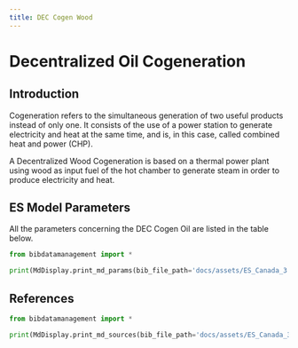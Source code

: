 ```yaml
---
title: DEC Cogen Wood
---
```


# Decentralized Oil Cogeneration

## Introduction

Cogeneration refers to the simultaneous generation of two useful
products instead of only one. It consists of the use of a power station
to generate electricity and heat at the same time, and is, in this case, called combined heat and power (CHP).

A Decentralized Wood
Cogeneration is based on a thermal power plant using wood as
input fuel of the hot chamber to generate steam in order to produce
electricity and heat.

## ES Model Parameters

All the parameters concerning the DEC Cogen Oil are listed in the table
below.

```python exec="on"
from bibdatamanagement import *

print(MdDisplay.print_md_params(bib_file_path='docs/assets/ES_Canada_3.bib',filter_entry='DEC_COGEN_WOOD'))
```

## References

```python exec="on"
from bibdatamanagement import *

print(MdDisplay.print_md_sources(bib_file_path='docs/assets/ES_Canada_3.bib',filter_entry='DEC_COGEN_WOOD'))
```
